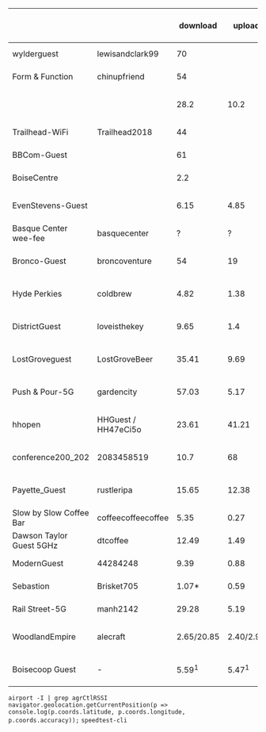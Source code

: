 |                          |                     | download         | upload           | date             | agrCtlRSSI      | lat long accuracy                         | multiple numbers mean |
| ------------------------ | ------------------- | ---------------- | ---------------- | ---------------- | --------------- | ----------------------------------------- | --------------------- |
| wylderguest              | lewisandclark99     | 70               |                  | 2018-01-11       | 4               |
| Form & Function          | chinupfriend        | 54               |                  | 2018-01-19       | 4               |
|                          |                     | 28.2             | 10.2             | 2018-02-08 7:55  | 5               |
| Trailhead-WiFi           | Trailhead2018       | 44               |                  | 2018-01-25       | 5               |
| BBCom-Guest              |                     | 61               |                  | 2018-02-07       | 5               |
| BoiseCentre              |                     | 2.2              |                  | 2018-02-08       | 5               |
| EvenStevens-Guest        |                     | 6.15             | 4.85             | 2018-02-08 7:14  | 5               |
| Basque Center wee-fee    | basquecenter        | ?                | ?                | ?                | -               |
| Bronco-Guest             | broncoventure       | 54               | 19               | 2018-02-12 17:58 | 5               | 43.6137556 -116.20413329999997            |
| Hyde Perkies             | coldbrew            | 4.82             | 1.38             | 2018-02-17 17:00 |                 | 43.629571399999996 -116.2034681 25        |
| DistrictGuest            | loveisthekey        | 9.65             | 1.4              | 2018-02-19 17:12 | 5               | 43.618379499999996 -116.20449499999998 22 |
| LostGroveguest           | LostGroveBeer       | 35.41            | 9.69             | 2018-02-20 17:52 | 5               | 43.608173 -116.2128949 34                 |
| Push & Pour-5G           | gardencity          | 57.03            | 5.17             | 2018-03-13 13:30 | 5               | 43.6244887 -116.23645309999999 36         |
| hhopen                   | HHGuest / HH47eCi5o | 23.61            | 41.21            | 2018-03-14 08:30 | ?               | 43.6161884 -116.2035379 113               |
| conference200_202        | 2083458519          | 10.7             | 68               | 2018-03-22 09:04 | ?               | 43.61507972279935 -116.20290723373047 65  |
| Payette_Guest            | rustleripa          | 15.65            | 12.38            | 2018-03-27 15:31 | ?               | 43.6135394 -116.2152531 30                |
| Slow by Slow Coffee Bar  | coffeecoffeecoffee  | 5.35             | 0.27             | 2019-01-04       |
| Dawson Taylor Guest 5GHz | dtcoffee            | 12.49            | 1.49             |
| ModernGuest              | 44284248            | 9.39             | 0.88             | 2018-06-07       | ?               | 43.6183477 -116.2104677 20                |
| Sebastion                | Brisket705          | 1.07\*           | 0.59             | 2018-06-15       | ?               | 43.6166201 -116.2017229 47                |
| Rail Street-5G           | manh2142            | 29.28            | 5.19             | 2018-08-17       | ?               | 42.9358486 -114.4072334 30                |
| WoodlandEmpire           | alecraft            | 2.65/20.85       | 2.40/2.99        | 2019-04-17       | -71/-53         | 43.616318899999996 -116.20859149999998 34 | outside/inside        |
| Boisecoop Guest          | -                   | 5.59<sup>1</sup> | 5.47<sup>1</sup> | 2019-05-19       | -70<sup>1</sup> | 43.6226066 -116.19804950000001 42         | 1: pavilion           |

`airport -I | grep agrCtlRSSI`
`navigator.geolocation.getCurrentPosition(p => console.log(p.coords.latitude, p.coords.longitude, p.coords.accuracy));`
`speedtest-cli`
